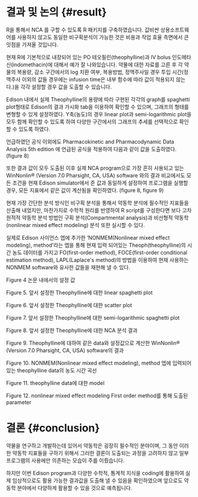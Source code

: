 
# 결과 및 논의 {#result}

R을 통해서 NCA 를 구할 수 있도록 R 패키지를 구축하였습니다. 값비싼 상용소프트웨어를 사용하지 않고도 동일한 비구획분석이 가능한 것은 비용과 작업 효율 측면에서 큰 잇점을 가져올 것입니다.

현재 R에 기본적으로 내장되어 있는 PO 테오필린(theophylline)과 IV bolus 인도메타신(indomethacin)에 대해서 예가 잘 나와있습니다.
약물에 대한 자료를 고른 후 각 약물의 복용량, 감소 구간에서의 log 치환 여부, 복용방법, 정맥주사일 경우 투입 시간(정맥주사 이외의 값들 경우에는 infusion time은 내부 함수에 따라 값이 적용되지 않는다.)을 각각 설정할 경우 값을 도출할 수 있습니다.
 
Edison 내에서 실제 Theophylline의 용량에 따라 구현된 각각의 graph를 spaghetti plot형태로 Edison의 결과 가시화 tab을 이용하여 확인할 수 있으며, 그래프의 형태를 변형할 수 있게 설정하였다. 
Y축(농도)의 경우 linear plot과 semi-logarithmic plot을 모두 함께 확인할 수 있도록 하여 다양한 구간에서의 그래프의 추세를 선택적으로 확인할 수 있도록 하였다.
 
언급하였던 공식 이외에도 Pharmacokinetic and Pharmacodynamic Data Analysis 5th edition 에 언급된 공식을 적용하여 다음과 같이 값을 도출하였다.(figure 8) 

또한 결과 값이 모두 도출된 이후 실제 NCA program으로 가장 흔히 사용되고 있는 WinNonlin® (Version 7.0  Pharsight, CA, USA) software 와의 결과 비교에서도 모든 조건을 현재 Edison simulator에서 준 값과 동일하게 설정하여 프로그램을 실행할 경우, 모든 지표에서 같은 값이 계산됨을 확인하였다. (figure 8, figure 9)
 
현재 가장 간단한 분석 방식인 비구획 분석을 통해서 약동학 분석에 필수적인 지표들을 산출해 내었지만, 마찬가지로 수학적 원리를 반영하여 R script를 구성한다면 보다 고차원적적 약동학 분석 방법인 구획 분석(Compartmental analysis)과 비선형적 약동학(nonlinear mixed effect modeling) 분석 또한 실시할 수 있다. 

실제로 Edison 사이언스 엡에 추가한 ‘NONMEM(Nonlinear mixed effect modeling), method’라는 엡을 통해 현재 입력 되어있는 Theoph(theophylline)의 시간 농도 데이터를 가지고 FO(first-order method), FOCE(first-order conditional estimation method), LAPL(Laplace's method)의 방법을 이용하여 현재 사용하는 NONMEM software와 유사한 값들을 재현해 낼 수 있다. 

Figure 4 논문 내에서의 설정 값 

Figure 5. 앞서 설정한 Theophylline에 대한 linear spaghetti plot
 
Figure 6. 앞서 설정한 Theophylline에 대한 scatter plot
 
Figure 7. 앞서 설정한 Theophylline에 대한 semi-logarithmic spaghetti plot

Figure 8. 앞서 설정한 Theophylline에 대한 NCA 분석 결과
 
Figure 9. Theophylline에 대하여 같은 data와 설정값으로 계산한 WinNonlin® (Version 7.0  Pharsight, CA, USA) software의 결과

Figure 10. NONMEM(Nonlinear mixed effect modeling), method 엡에 입력되어 있는 theophylline data의 농도 시간 곡선
 
Figure 11. theophylline data에 대한 model
 
Figure 12. nonlinear mixed effect modeling First order method를 통해 도출된 parameter

# 결론 {#conclusion}

약물을 연구하고 개발하는데 있어서 약동학은 굉장히 필수적인 분야이며, 그 동안 이러한 약동학 지표들을 구하기 위해서 그러한 결론이 도출되는 과정을 고려하지 않고 일부 프로그램의 사용에만 의존하는 모습이 주를 이뤘습니다.

하지만 이번 Edison program과 다양한 수학적, 통계적 지식을 coding에 활용하여 실제 임상적으로도 활용 가능한 결과값을 도출해 낼 수 있음을 확인하였으며 앞으로도 약동학 분야에서 다양하게 활용할 수 있을 것으로 예측됩니다.

